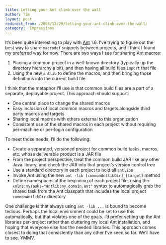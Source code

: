 ```yaml
---
title: Letting your Ant climb over the wall
author: Tim
layout: post
redirect_from: /2003/12/29/letting-your-ant-climb-over-the-wall/
category:  Impressions
---
```

It&#8217;s been quite interesting to play with [Ant][1] 1.6. I&#8217;ve trying to figure out the best way to share `macrodef` snippets between projects, and I think I found my preferred way for now. There are two ways I see for sharing Ant macros:

  1. Placing a common project in a well-known directory (typically up the directory hierarchy a bit), and then having all build files `import` that file
  2. Using the new `antlib` to define the macros, and then bringing those definitions into the current build file

I think that the metaphor I&#8217;ll use is that common build files are a part of a separate, deployable project. This approach should support:

  * One central place to change the shared macros
  * Easy inclusion of local common macros and targets alongside third party macros and targets
  * Sharing local macros with others external to this organization
  * Consistent use of the shared macros in each project without requiring per-machine or per-login configuration

To meet those needs, I&#8217;ll do the following:

  * Create a separated, versioned project for common build tasks, macros, etc. whose deliverable product is a JAR file
  * From the project perspective, treat the common build JAR like any other Java library, and check the JAR into that project&#8217;s version control tree
  * Use a standard directory in each project to hold all `antlib`s
  * Invoke Ant using the new `ant -lib [commonAntlibDir] [target]` method
  * Define namespaces at the beginning of each project file, using the `xmlns:myTasks="antlib:my.domain.ant"` syntax to automagically grab the shared task from the Ant classpath that includes the local project `commonAntlibDir` directory

One challenge is that always using `ant -lib ...` is bound to become tedious. Perhaps the local environment could be set to use this automatically, but that violates one of the goals. I&#8217;d prefer setting up the Ant libraries per-project rather than cluttering my local Ant installation, and hoping that everyone else has the needed libraries. This approach comes closest to doing that consistently than any other I&#8217;ve seen so far. We&#8217;ll have to see. YMMV.

 [1]: http://ant.apache.org

